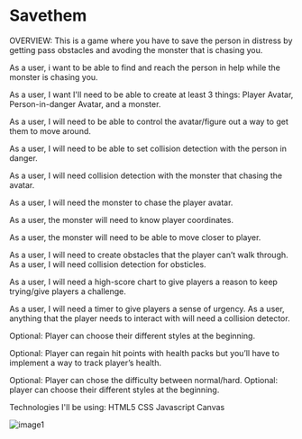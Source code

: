 # Savethem

OVERVIEW: This is a game where you have to save the person in distress by getting pass obstacles and avoding the monster that is chasing you.

As a user, i want to be able to find and reach the person in help while the monster is chasing you.

As a user, I want I'll need to be able to create at least 3 things: Player Avatar, Person-in-danger Avatar, and a monster. 

As a user, I will need to be able to control the avatar/figure out a way to get them to move around.

As a user, I will need to be able to set collision detection with the person in danger.

As a user, I will need collision detection with the monster that chasing the avatar.

As a user, I will need the monster to chase the player avatar.

As a user, the monster will need to know player coordinates.

As a user, the monster will need to be able to move closer to player.

As a user, I will need to create obstacles that the player can’t walk through.
As a user, I will need collision detection for obsticles.

As a user, I will need a high-score chart to give players a reason to keep trying/give players a challenge.

 As a user, I will need a timer to give players a sense of urgency.
 As a user, anything that the player needs to interact with will need a collision detector. 

 Optional: Player can choose their different styles at the beginning.

Optional: Player can regain hit points with health packs but you’ll have to implement a way to track player’s health.

Optional: Player can chose the difficulty between normal/hard.
Optional: player can choose their different styles at the beginning.

Technologies I'll be using:
HTML5
CSS
Javascript
Canvas

![image1](Savethempic1.jpg)